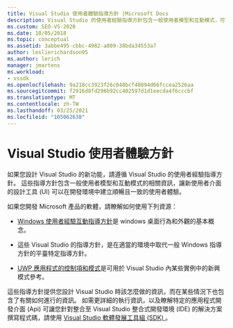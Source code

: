 ```yaml
---
title: Visual Studio 使用者體驗指導方針 |Microsoft Docs
description: Visual Studio 的使用者經驗指導方針包含一般使用者模型和互動模式，可協助為新功能建立一致的使用者體驗。
ms.custom: SEO-VS-2020
ms.date: 10/05/2018
ms.topic: conceptual
ms.assetid: 3abbe495-cbbc-4982-a809-38bda34553a7
author: leslierichardson95
ms.author: lerich
manager: jmartens
ms.workload:
- vssdk
ms.openlocfilehash: 9a218cc3923f26c048bcf40894d66fccea2526aa
ms.sourcegitcommit: f2916d8fd296b92cc402597d1d1eecda4f6cccbf
ms.translationtype: MT
ms.contentlocale: zh-TW
ms.lasthandoff: 03/25/2021
ms.locfileid: "105062638"
---
```

# <a name="visual-studio-user-experience-guidelines"></a>Visual Studio 使用者體驗方針
如果您設計 Visual Studio 的新功能，請遵循 Visual Studio 的使用者經驗指導方針。 這些指導方針包含一般使用者模型和互動模式的相關資訊，讓新使用者介面的設計工具 (UI) 可以在開發環境中建立順暢且一致的使用者體驗。

如果您開發 Microsoft 產品的軟體，請瞭解如何使用下列資源：

- [Windows 使用者經驗互動指導方針](/windows/win32/uxguide/guidelines)是 windows 桌面行為和外觀的基本概念。

- 這些 Visual Studio 的指導方針，是在適當的環境中取代一般 Windows 指導方針的平臺特定指導方針。

- [UWP 應用程式的控制項和模式](/windows/uwp/design/controls-and-patterns)是可用於 Visual Studio 內某些實例中的新興模式參考。

這些指導方針提供您設計 Visual Studio 時該怎麼做的資訊，而在某些情況下也包含了有關如何進行的資訊。 如需更詳細的執行資訊，以及瞭解特定的應用程式開發介面 (Api) 可讓您針對整合至 Visual Studio 整合式開發環境 (IDE) 的解決方案撰寫程式碼，請使用 [Visual Studio 軟體發展工具組 (SDK) ](../visual-studio-sdk.md)。
